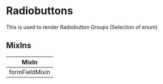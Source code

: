 # Radiobuttons

This is used to render Radiobutton Groups (Selection of enum)

## MixIns

<!-- @vuese:Radiobuttons:mixIns:start -->
|MixIn|
|---|
|formFieldMixin|

<!-- @vuese:Radiobuttons:mixIns:end -->


